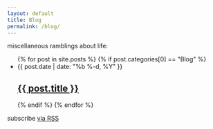 ```yaml
---
layout: default
title: Blog
permalink: /blog/
---
```


<p class="intro">miscellaneous ramblings about life:</p>
<ul class="post-list">
{% for post in site.posts %}
  {% if post.categories[0] == "Blog" %}
  <li>
    <span class="post-meta">{{ post.date | date: "%b %-d, %Y" }}</span>
    <h2>
    <a class="post-link" href="{{ post.url | prepend: site.baseurl }}">{{ post.title }}</a>
    </h2>
  </li>
  {% endif %}  
{% endfor %}
</ul>
<p class="rss-subscribe">subscribe <a href="{{ "/feed.xml" | prepend: site.baseurl }}">via RSS</a></p>
  
  
